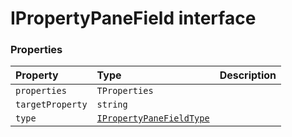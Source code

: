 # IPropertyPaneField interface










### Properties

| Property	   | Type	| Description|
|:-------------|:-------|:-----------|
|`properties`      | `TProperties` |  |
|`targetProperty`      | `string` |  |
|`type`      | [`IPropertyPaneFieldType`](../sp-client-preview/ipropertypanefieldtype.md) |  |





